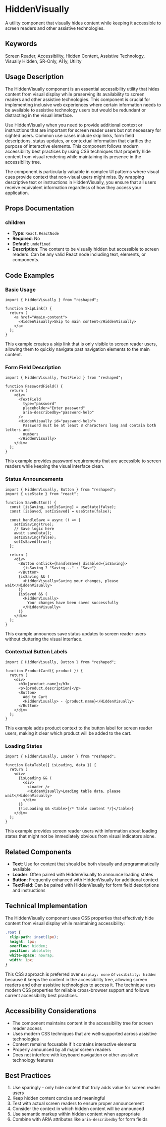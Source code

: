 # HiddenVisually

A utility component that visually hides content while keeping it accessible to screen readers and other assistive technologies.

## Keywords

Screen Reader, Accessibility, Hidden Content, Assistive Technology, Visually Hidden, SR-Only, A11y, Utility

## Usage Description

The HiddenVisually component is an essential accessibility utility that hides content from visual display while preserving its availability to screen readers and other assistive technologies. This component is crucial for implementing inclusive web experiences where certain information needs to be available to assistive technology users but would be redundant or distracting in the visual interface.

Use HiddenVisually when you need to provide additional context or instructions that are important for screen reader users but not necessary for sighted users. Common use cases include skip links, form field descriptions, status updates, or contextual information that clarifies the purpose of interactive elements. This component follows modern accessibility best practices by using CSS techniques that properly hide content from visual rendering while maintaining its presence in the accessibility tree.

The component is particularly valuable in complex UI patterns where visual cues provide context that non-visual users might miss. By wrapping descriptive text or instructions in HiddenVisually, you ensure that all users receive equivalent information regardless of how they access your application.

## Props Documentation

### children

- **Type**: `React.ReactNode`
- **Required**: No
- **Default**: `undefined`
- **Description**: The content to be visually hidden but accessible to screen readers. Can be any valid React node including text, elements, or components.

## Code Examples

### Basic Usage

```tsx
import { HiddenVisually } from "reshaped";

function SkipLink() {
  return (
    <a href="#main-content">
      <HiddenVisually>Skip to main content</HiddenVisually>
    </a>
  );
}
```

This example creates a skip link that is only visible to screen reader users, allowing them to quickly navigate past navigation elements to the main content.

### Form Field Description

```tsx
import { HiddenVisually, TextField } from "reshaped";

function PasswordField() {
  return (
    <div>
      <TextField
        type="password"
        placeholder="Enter password"
        aria-describedby="password-help"
      />
      <HiddenVisually id="password-help">
        Password must be at least 8 characters long and contain both letters and
        numbers
      </HiddenVisually>
    </div>
  );
}
```

This example provides password requirements that are accessible to screen readers while keeping the visual interface clean.

### Status Announcements

```tsx
import { HiddenVisually, Button } from "reshaped";
import { useState } from "react";

function SaveButton() {
  const [isSaving, setIsSaving] = useState(false);
  const [isSaved, setIsSaved] = useState(false);

  const handleSave = async () => {
    setIsSaving(true);
    // Save logic here
    await saveData();
    setIsSaving(false);
    setIsSaved(true);
  };

  return (
    <div>
      <Button onClick={handleSave} disabled={isSaving}>
        {isSaving ? "Saving..." : "Save"}
      </Button>
      {isSaving && (
        <HiddenVisually>Saving your changes, please wait</HiddenVisually>
      )}
      {isSaved && (
        <HiddenVisually>
          Your changes have been saved successfully
        </HiddenVisually>
      )}
    </div>
  );
}
```

This example announces save status updates to screen reader users without cluttering the visual interface.

### Contextual Button Labels

```tsx
import { HiddenVisually, Button } from "reshaped";

function ProductCard({ product }) {
  return (
    <div>
      <h3>{product.name}</h3>
      <p>{product.description}</p>
      <Button>
        Add to Cart
        <HiddenVisually> - {product.name}</HiddenVisually>
      </Button>
    </div>
  );
}
```

This example adds product context to the button label for screen reader users, making it clear which product will be added to the cart.

### Loading States

```tsx
import { HiddenVisually, Loader } from "reshaped";

function DataTable({ isLoading, data }) {
  return (
    <div>
      {isLoading && (
        <div>
          <Loader />
          <HiddenVisually>Loading table data, please wait</HiddenVisually>
        </div>
      )}
      {!isLoading && <table>{/* Table content */}</table>}
    </div>
  );
}
```

This example provides screen reader users with information about loading states that might not be immediately obvious from visual indicators alone.

## Related Components

- **Text**: Use for content that should be both visually and programmatically available
- **Loader**: Often paired with HiddenVisually to announce loading states
- **Button**: Frequently enhanced with HiddenVisually for additional context
- **TextField**: Can be paired with HiddenVisually for form field descriptions and instructions

## Technical Implementation

The HiddenVisually component uses CSS properties that effectively hide content from visual display while maintaining accessibility:

```css
.root {
  clip-path: inset(1px);
  height: 1px;
  overflow: hidden;
  position: absolute;
  white-space: nowrap;
  width: 1px;
}
```

This CSS approach is preferred over `display: none` or `visibility: hidden` because it keeps the content in the accessibility tree, allowing screen readers and other assistive technologies to access it. The technique uses modern CSS properties for reliable cross-browser support and follows current accessibility best practices.

## Accessibility Considerations

- The component maintains content in the accessibility tree for screen reader access
- Uses modern CSS techniques that are well-supported across assistive technologies
- Content remains focusable if it contains interactive elements
- Properly announced by all major screen readers
- Does not interfere with keyboard navigation or other assistive technology features

## Best Practices

1. Use sparingly - only hide content that truly adds value for screen reader users
2. Keep hidden content concise and meaningful
3. Test with actual screen readers to ensure proper announcement
4. Consider the context in which hidden content will be announced
5. Use semantic markup within hidden content when appropriate
6. Combine with ARIA attributes like `aria-describedby` for form fields
